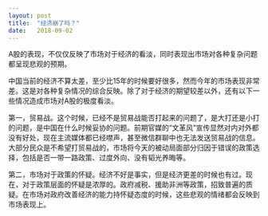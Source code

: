 ```yaml
---
layout: post
title:  "经济崩了吗？"
date:   2018-09-02
---
```


A股的表现，不仅仅反映了市场对于经济的看淡，同时表现出市场对各种复杂问题都呈现悲观的预期。

中国当前的经济不算太差，至少比15年的时候要好很多，然而今年的市场表现非常差。这是对各种复杂情况的综合反映。除了对于经济的期望较差以外，还有以下一些情况造成市场对A股的极度看淡。

第一，贸易战。这个时候，已经不是贸易战能否打起来的问题了，是大打还是小打的问题，是中国在什么时候妥协的问题。前期官媒的“文革风”宣传显然对内对外都没有好处，现在主流媒体都已经噤声，甚至微信群聊中也无法发送贸易战的信息。大部分民众是不希望打贸易战的，市场将今天的被动局面部分归因于错误的政策选择，包括是否一带一路政策、过度外向、没有韬光养晦等。

第二，市场对于政策的怀疑。经济不好是事实，但是经济更差的时候也有过。现在，对于政策层面的怀疑是浓厚的。政府减税、援助非洲等政策，招致普遍的质疑。在市场对政府改善经济的能力持怀疑态度的时候，这些悲观的情绪都会反映到市场表现上。






